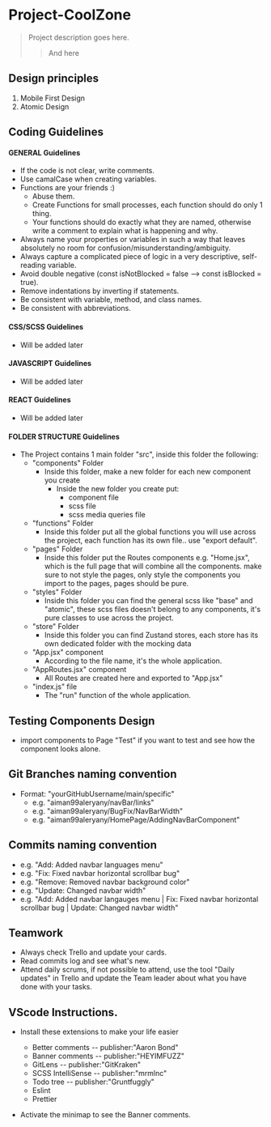 # Project-CoolZone

> Project description goes here.
>
> > And here

## Design principles

1.  Mobile First Design
2.  Atomic Design

## Coding Guidelines

#### GENERAL Guidelines

-   If the code is not clear, write comments.
-   Use camalCase when creating variables.
-   Functions are your friends :)
    -   Abuse them.
    -   Create Functions for small processes, each function should do only 1 thing.
    -   Your functions should do exactly what they are named, otherwise write a comment to explain what is happening and why.
-   Always name your properties or variables in such a way that leaves absolutely no room for confusion/misunderstanding/ambiguity.
-   Always capture a complicated piece of logic in a very descriptive, self-reading variable.
-   Avoid double negative (const isNotBlocked = false --> const isBlocked = true).
-   Remove indentations by inverting if statements.
-   Be consistent with variable, method, and class names.
-   Be consistent with abbreviations.

#### CSS/SCSS Guidelines

-   Will be added later

#### JAVASCRIPT Guidelines

-   Will be added later

#### REACT Guidelines

-   Will be added later

#### FOLDER STRUCTURE Guidelines

-   The Project contains 1 main folder "src", inside this folder the following:
    -   "components" Folder
        -   Inside this folder, make a new folder for each new component you create
            -   Inside the new folder you create put:
                -   component file
                -   scss file
                -   scss media queries file
    -   "functions" Folder
        -   Inside this folder put all the global functions you will use across the project, each function has its own file.. use "export default".
    -   "pages" Folder
        -   Inside this folder put the Routes components e.g. "Home.jsx", which is the full page that will combine all the components. make sure to not style the pages, only style the components you import to the pages, pages should be pure.
    -   "styles" Folder
        -   Inside this folder you can find the general scss like "base" and "atomic", these scss files doesn't belong to any components, it's pure classes to use across the project.
    -   "store" Folder
        -   Inside this folder you can find Zustand stores, each store has its own dedicated folder with the mocking data
    -   "App.jsx" component
        -   According to the file name, it's the whole application.
    -   "AppRoutes.jsx" component
        -   All Routes are created here and exported to "App.jsx"
    -   "index.js" file
        -   The "run" function of the whole application.

## Testing Components Design

-   import components to Page "Test" if you want to test and see how the component looks alone.

## Git Branches naming convention

-   Format: "yourGitHubUsername/main/specific"
    -   e.g. "aiman99aleryany/navBar/links"
    -   e.g. "aiman99aleryany/BugFix/NavBarWidth"
    -   e.g. "aiman99aleryany/HomePage/AddingNavBarComponent"

## Commits naming convention

-   e.g. "Add: Added navbar languages menu"
-   e.g. "Fix: Fixed navbar horizontal scrollbar bug"
-   e.g. "Remove: Removed navbar background color"
-   e.g. "Update: Changed navbar width"
-   e.g. "Add: Added navbar langauges menu | Fix: Fixed navbar horizontal scrollbar bug | Update: Changed navbar width"

## Teamwork

-   Always check Trello and update your cards.
-   Read commits log and see what's new.
-   Attend daily scrums, if not possible to attend, use the tool "Daily updates" in Trello and update the Team leader about what you have done with your tasks.

## VScode Instructions.

-   Install these extensions to make your life easier

    -   Better comments -- publisher:"Aaron Bond"
    -   Banner comments -- publisher:"HEYIMFUZZ"
    -   GitLens -- publisher:"GitKraken"
    -   SCSS IntelliSense -- publisher:"mrmlnc"
    -   Todo tree -- publisher:"Gruntfuggly"
    -   Eslint
    -   Prettier

-   Activate the minimap to see the Banner comments.

